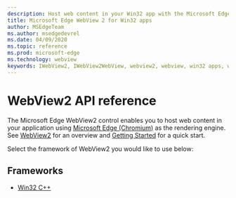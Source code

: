 ```yaml
---
description: Host web content in your Win32 app with the Microsoft Edge WebView 2 control
title: Microsoft Edge WebView 2 for Win32 apps
author: MSEdgeTeam
ms.author: msedgedevrel
ms.date: 04/09/2020
ms.topic: reference
ms.prod: microsoft-edge
ms.technology: webview
keywords: IWebView2, IWebView2WebView, webview2, webview, win32 apps, win32, edge, ICoreWebView2, ICoreWebView2Host, browser control, edge html
---
```


# WebView2 API reference

The Microsoft Edge WebView2 control enables you to host web content in your application using [Microsoft Edge \(Chromium\)](https://www.microsoftedgeinsider.com) as the rendering engine.  See [WebView2](../../../webview2.md) for an overview and [Getting Started](../../GettingStarted.md) for a quick start.

Select the framework of WebView2 you would like to use below:

## Frameworks

*   [Win32 C++](reference/win32/0.9.430-reference-webview2.md)  
